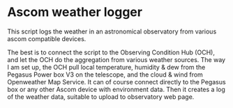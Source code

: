 # Ascom weather logger
This script logs the weather in an astronomical observatory from various ascom compatible devices.

The best is to connect the script to the Observing Condition Hub (OCH), and let the OCH do the aggregation from various weather sources. 
The way I am set up, the OCH pull local temperature, humidity & dew from the Pegasus Power box V3 on the telescope, and the cloud & wind from Openweather Map Service.
It can of course connect directly to the Pegasus box or any other Ascom device with environment data.
Then it creates a log of the weather data, suitable to upload to observatory web page.
